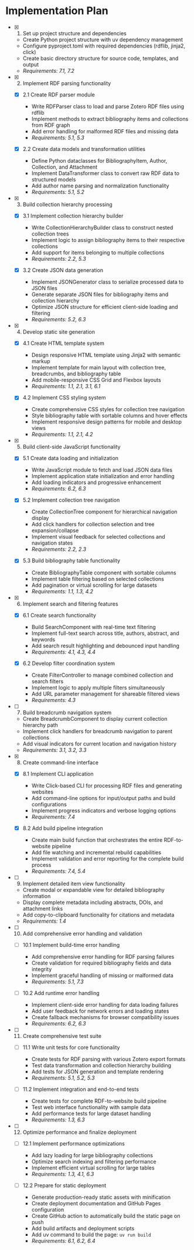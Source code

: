 # Implementation Plan

- [x] 1. Set up project structure and dependencies
  - Create Python project structure with uv dependency management
  - Configure pyproject.toml with required dependencies (rdflib, jinja2, click)
  - Create basic directory structure for source code, templates, and output
  - _Requirements: 7.1, 7.2_

- [x] 2. Implement RDF parsing functionality
  - [x] 2.1 Create RDF parser module
    - Write RDFParser class to load and parse Zotero RDF files using rdflib
    - Implement methods to extract bibliography items and collections from RDF graph
    - Add error handling for malformed RDF files and missing data
    - _Requirements: 5.1, 5.3_

  - [x] 2.2 Create data models and transformation utilities
    - Define Python dataclasses for BibliographyItem, Author, Collection, and Attachment
    - Implement DataTransformer class to convert raw RDF data to structured models
    - Add author name parsing and normalization functionality
    - _Requirements: 5.1, 5.2_

- [x] 3. Build collection hierarchy processing
  - [x] 3.1 Implement collection hierarchy builder
    - Write CollectionHierarchyBuilder class to construct nested collection trees
    - Implement logic to assign bibliography items to their respective collections
    - Add support for items belonging to multiple collections
    - _Requirements: 2.2, 5.3_

  - [x] 3.2 Create JSON data generation
    - Implement JSONGenerator class to serialize processed data to JSON files
    - Generate separate JSON files for bibliography items and collection hierarchy
    - Optimize JSON structure for efficient client-side loading and filtering
    - _Requirements: 5.2, 6.3_

- [x] 4. Develop static site generation
  - [x] 4.1 Create HTML template system
    - Design responsive HTML template using Jinja2 with semantic markup
    - Implement template for main layout with collection tree, breadcrumbs, and bibliography table
    - Add mobile-responsive CSS Grid and Flexbox layouts
    - _Requirements: 1.1, 2.1, 3.1, 6.1_

  - [x] 4.2 Implement CSS styling system
    - Create comprehensive CSS styles for collection tree navigation
    - Style bibliography table with sortable columns and hover effects
    - Implement responsive design patterns for mobile and desktop views
    - _Requirements: 1.1, 2.1, 4.2_

- [x] 5. Build client-side JavaScript functionality
  - [x] 5.1 Create data loading and initialization
    - Write JavaScript module to fetch and load JSON data files
    - Implement application state initialization and error handling
    - Add loading indicators and progressive enhancement
    - _Requirements: 6.2, 6.3_

  - [x] 5.2 Implement collection tree navigation
    - Create CollectionTree component for hierarchical navigation display
    - Add click handlers for collection selection and tree expansion/collapse
    - Implement visual feedback for selected collections and navigation states
    - _Requirements: 2.2, 2.3_

  - [x] 5.3 Build bibliography table functionality
    - Create BibliographyTable component with sortable columns
    - Implement table filtering based on selected collections
    - Add pagination or virtual scrolling for large datasets
    - _Requirements: 1.1, 1.3, 4.2_

- [x] 6. Implement search and filtering features
  - [x] 6.1 Create search functionality
    - Build SearchComponent with real-time text filtering
    - Implement full-text search across title, authors, abstract, and keywords
    - Add search result highlighting and debounced input handling
    - _Requirements: 4.1, 4.3, 4.4_

  - [x] 6.2 Develop filter coordination system
    - Create FilterController to manage combined collection and search filters
    - Implement logic to apply multiple filters simultaneously
    - Add URL parameter management for shareable filtered views
    - _Requirements: 4.3_

- [ ] 7. Build breadcrumb navigation system
  - Create BreadcrumbComponent to display current collection hierarchy path
  - Implement click handlers for breadcrumb navigation to parent collections
  - Add visual indicators for current location and navigation history
  - _Requirements: 3.1, 3.2, 3.3_

- [x] 8. Create command-line interface
  - [x] 8.1 Implement CLI application
    - Write Click-based CLI for processing RDF files and generating websites
    - Add command-line options for input/output paths and build configurations
    - Implement progress indicators and verbose logging options
    - _Requirements: 7.4_

  - [x] 8.2 Add build pipeline integration
    - Create main build function that orchestrates the entire RDF-to-website pipeline
    - Add file watching and incremental rebuild capabilities
    - Implement validation and error reporting for the complete build process
    - _Requirements: 7.4, 5.4_

- [ ] 9. Implement detailed item view functionality
  - Create modal or expandable view for detailed bibliography information
  - Display complete metadata including abstracts, DOIs, and attachment links
  - Add copy-to-clipboard functionality for citations and metadata
  - _Requirements: 1.4_

- [ ] 10. Add comprehensive error handling and validation
  - [ ] 10.1 Implement build-time error handling
    - Add comprehensive error handling for RDF parsing failures
    - Create validation for required bibliography fields and data integrity
    - Implement graceful handling of missing or malformed data
    - _Requirements: 5.1, 7.3_

  - [ ] 10.2 Add runtime error handling
    - Implement client-side error handling for data loading failures
    - Add user feedback for network errors and loading states
    - Create fallback mechanisms for browser compatibility issues
    - _Requirements: 6.2, 6.3_

- [ ] 11. Create comprehensive test suite
  - [ ] 11.1 Write unit tests for core functionality
    - Create tests for RDF parsing with various Zotero export formats
    - Test data transformation and collection hierarchy building
    - Add tests for JSON generation and template rendering
    - _Requirements: 5.1, 5.2, 5.3_

  - [ ] 11.2 Implement integration and end-to-end tests
    - Create tests for complete RDF-to-website build pipeline
    - Test web interface functionality with sample data
    - Add performance tests for large dataset handling
    - _Requirements: 1.3, 6.3_

- [ ] 12. Optimize performance and finalize deployment
  - [ ] 12.1 Implement performance optimizations
    - Add lazy loading for large bibliography collections
    - Optimize search indexing and filtering performance
    - Implement efficient virtual scrolling for large tables
    - _Requirements: 1.3, 4.1, 6.3_

  - [ ] 12.2 Prepare for static deployment
    - Generate production-ready static assets with minification
    - Create deployment documentation and GitHub Pages configuration
    - Create GitHub action to automatically build the static page on push
    - Add build artifacts and deployment scripts
    - Add uv command to build the page: `uv run build`
    - _Requirements: 6.1, 6.2, 6.4_